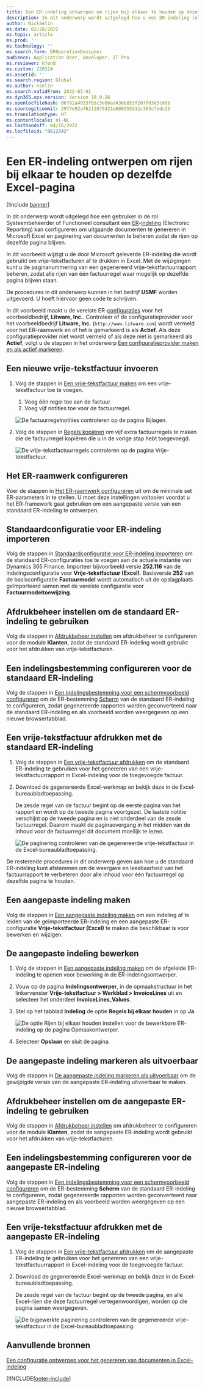 ```yaml
---
title: Een ER-indeling ontwerpen om rijen bij elkaar te houden op dezelfde Excel-pagina
description: In dit onderwerp wordt uitgelegd hoe u een ER-indeling (elektronische rapportage) ontwerpt waarbij de rijen op dezelfde Microsoft Excel-pagina worden gehouden.
author: NickSelin
ms.date: 02/28/2022
ms.topic: article
ms.prod: ''
ms.technology: ''
ms.search.form: EROperationDesigner
audience: Application User, Developer, IT Pro
ms.reviewer: kfend
ms.custom: 220314
ms.assetid: ''
ms.search.region: Global
ms.author: nselin
ms.search.validFrom: 2022-03-01
ms.dyn365.ops.version: Version 10.0.26
ms.openlocfilehash: 06782a4933fb5c3e86ad436b853f207fd3d5cddb
ms.sourcegitcommit: 2977e92a76211875421e608555311c363cfbdc25
ms.translationtype: HT
ms.contentlocale: nl-NL
ms.lasthandoff: 04/16/2022
ms.locfileid: "8612342"
---
```

# <a name="design-an-er-format-to-keep-rows-together-on-the-same-excel-page"></a>Een ER-indeling ontwerpen om rijen bij elkaar te houden op dezelfde Excel-pagina

[!include [banner](../includes/banner.md)]


In dit onderwerp wordt uitgelegd hoe een gebruiker in de rol Systeembeheerder of Functioneel consultant een [ER](general-electronic-reporting.md)-[indeling](er-overview-components.md#format-component) (Electronic Reporting) kan configureren om uitgaande documenten te genereren in Microsoft Excel en paginering van documenten te beheren zodat de rijen op dezelfde pagina blijven.

In dit voorbeeld wijzigt u de door Microsoft geleverde ER-indeling die wordt gebruikt om vrije-tekstfacturen af te drukken in Excel. Met de wijzigingen kunt u de paginanummering van een gegenereerd vrije-tekstfactuurrapport beheren, zodat alle rijen van één factuurregel waar mogelijk op dezelfde pagina blijven staan.

De procedures in dit onderwerp kunnen in het bedrijf **USMF** worden uitgevoerd. U hoeft hiervoor geen code te schrijven.

In dit voorbeeld maakt u de vereiste ER-[configuraties](general-electronic-reporting.md#Configuration) voor het voorbeeldbedrijf, **Litware, Inc.**. Controleer of de configuratieprovider voor het voorbeeldbedrijf **Litware, Inc.** (`http://www.litware.com`) wordt vermeld voor het ER-raamwerk en of het is gemarkeerd is als **Actief**. Als deze configuratieprovider niet wordt vermeld of als deze niet is gemarkeerd als **Actief**, volgt u de stappen in het onderwerp [Een configuratieprovider maken en als actief markeren](tasks/er-configuration-provider-mark-it-active-2016-11.md).

## <a name="enter-a-new-free-text-invoice"></a>Een nieuwe vrije-tekstfactuur invoeren

1. Volg de stappen in [Een vrije-tekstfactuur maken](../../../finance/accounts-receivable/create-free-text-invoice-new.md#create-a-free-text-invoice-1) om een vrije-tekstfactuur toe te voegen.

    1. Voeg één regel toe aan de factuur.
    2. Voeg vijf notities toe voor de factuurregel.

    ![De factuurregelnotities controleren op de pagina Bijlagen.](./media/er-keep-excel-rows-together-notes.png)

2. Volg de stappen in [Regels kopiëren](../../../finance/accounts-receivable/create-free-text-invoice-new.md#copy-lines) om vijf extra factuurregels te maken die de factuurregel kopiëren die u in de vorige stap hebt toegevoegd.

    ![De vrije-tekstfactuurregels controleren op de pagina Vrije-tekstfactuur.](./media/er-keep-excel-rows-together-invoice.png)

## <a name="configure-the-er-framework"></a>Het ER-raamwerk configureren

Voer de stappen in [Het ER-raamwerk configureren](er-quick-start2-customize-report.md#ConfigureFramework) uit om de minimale set ER-parameters in te stellen. U moet deze instellingen voltooien voordat u het ER-framework gaat gebruiken om een aangepaste versie van een standaard ER-indeling te ontwerpen.

## <a name="import-the-standard-er-format-configuration"></a>Standaardconfiguratie voor ER-indeling importeren

Volg de stappen in [Standaardconfiguratie voor ER-indeling importeren](er-quick-start2-customize-report.md#ImportERSolution1) om de standaard ER-configuraties toe te voegen aan de actuele instantie van Dynamics 365 Finance. Importeer bijvoorbeeld versie **252.116** van de indelingsconfiguratie voor **Vrije-tekstfactuur (Excel)**. Basisversie **252** van de basisconfiguratie **Factuurmodel** wordt automatisch uit de opslagplaats geïmporteerd samen met de vereiste configuratie voor **Factuurmodeltoewijzing**.

## <a name="set-up-print-management-to-use-the-standard-er-format"></a>Afdrukbeheer instellen om de standaard ER-indeling te gebruiken

Volg de stappen in [Afdrukbeheer instellen](er-embed-images-header-footer-excel-reports.md#ConfigurePrintManagement1) om afdrukbeheer te configureren voor de module **Klanten**, zodat de standaard ER-indeling wordt gebruikt voor het afdrukken van vrije-tekstfacturen.

## <a name="configure-a-format-destination-for-the-standard-er-format"></a>Een indelingsbestemming configureren voor de standaard ER-indeling

Volg de stappen in [Een indelingsbestemming voor een schermvoorbeeld configureren](er-quick-start1-new-solution.md#ConfigureDestination) om de ER-bestemming [Scherm](er-destination-type-screen.md) van de standaard ER-indeling te configureren, zodat gegenereerde rapporten worden geconverteerd naar de standaard ER-indeling en als voorbeeld worden weergegeven op een nieuwe browsertabblad.

## <a name="print-a-free-text-invoice-by-using-the-standard-er-format"></a>Een vrije-tekstfactuur afdrukken met de standaard ER-indeling

1. Volg de stappen in [Een vrije-tekstfactuur afdrukken](er-embed-images-header-footer-excel-reports.md#ProcessInvoice1) om de standaard ER-indeling te gebruiken voor het genereren van een vrije-tekstfactuurrapport in Excel-indeling voor de toegevoegde factuur.
2. Download de gegenereerde Excel-werkmap en bekijk deze in de Excel-bureaubladtoepassing.

    De zesde regel van de factuur begint op de eerste pagina van het rapport en wordt op de tweede pagina voortgezet. De laatste notitie verschijnt op de tweede pagina en is niet onderdeel van de zesde factuurregel. Daarom maakt de paginaovergang in het midden van de inhoud voor de factuurregel dit document moeilijk te lezen.

    ![De paginering controleren van de gegenereerde vrije-tekstfactuur in de Excel-bureaubladtoepassing.](./media/er-keep-excel-rows-together-invoice1.gif)

De resterende procedures in dit onderwerp geven aan hoe u de standaard ER-indeling kunt afstemmen om de weergave en leesbaarheid van het factuurrapport te verbeteren door alle inhoud voor één factuurregel op dezelfde pagina te houden.

## <a name="create-a-custom-format"></a>Een aangepaste indeling maken

Volg de stappen in [Een aangepaste indeling maken](er-embed-images-header-footer-excel-reports.md#DeriveProvidedFormat) om een indeling af te leiden van de geïmporteerde ER-indeling en een aangepaste ER-configuratie **Vrije-tekstfactuur (Excel)** te maken die beschikbaar is voor bewerken en wijzigen.

## <a name="edit-the-custom-format"></a>De aangepaste indeling bewerken

1. Volg de stappen in [Een aangepaste indeling maken](er-embed-images-header-footer-excel-reports.md#ConfigureDerivedFormat) om de afgeleide ER-indeling te openen voor bewerking in de ER-indelingsontwerper.
2. Vouw op de pagina **Indelingsontwerper**, in de opmaakstructuur in het linkervenster **Vrije-tekstfactuur \> Werkblad \> InvoiceLines** uit en selecteer het onderdeel **InvoiceLines_Values**.
3. Stel op het tabblad **Indeling** de optie **Regels bij elkaar houden** in op **Ja**.

    ![De optie Rijen bij elkaar houden instellen voor de bewerkbare ER-indeling op de pagina Opmaakontwerper.](./media/er-keep-excel-rows-together-format.png)

4. Selecteer **Opslaan** en sluit de pagina.

## <a name="mark-the-custom-format-as-runnable"></a>De aangepaste indeling markeren als uitvoerbaar

Volg de stappen in [De aangepaste indeling markeren als uitvoerbaar](er-embed-images-header-footer-excel-reports.md#MarkFormatRunnable) om de gewijzigde versie van de aangepaste ER-indeling uitvoerbaar te maken.

## <a name="set-up-print-management-to-use-the-custom-er-format"></a>Afdrukbeheer instellen om de aangepaste ER-indeling te gebruiken

Volg de stappen in [Afdrukbeheer instellen](er-embed-images-header-footer-excel-reports.md#ConfigurePrintManagement2) om afdrukbeheer te configureren voor de module **Klanten**, zodat de aangepaste ER-indeling wordt gebruikt voor het afdrukken van vrije-tekstfacturen.

## <a name="configure-a-format-destination-for-the-custom-er-format"></a>Een indelingsbestemming configureren voor de aangepaste ER-indeling

Volg de stappen in [Een indelingsbestemming voor een schermvoorbeeld configureren](er-quick-start1-new-solution.md#ConfigureDestination) om de ER-bestemming **Scherm** van de standaard ER-indeling te configureren, zodat gegenereerde rapporten worden geconverteerd naar aangepaste ER-indeling en als voorbeeld worden weergegeven op een nieuwe browsertabblad.

## <a name="print-a-free-text-invoice-by-using-the-custom-er-format"></a>Een vrije-tekstfactuur afdrukken met de aangepaste ER-indeling

1. Volg de stappen in [Een vrije-tekstfactuur afdrukken](er-embed-images-header-footer-excel-reports.md#ProcessInvoice2) om de aangepaste ER-indeling te gebruiken voor het genereren van een vrije-tekstfactuurrapport in Excel-indeling voor de toegevoegde factuur.
2. Download de gegenereerde Excel-werkmap en bekijk deze in de Excel-bureaubladtoepassing.

    De zesde regel van de factuur begint op de tweede pagina, en alle Excel-rijen die deze factuurregel vertegenwoordigen, worden op die pagina samen weergegeven.

    ![De bijgewerkte paginering controleren van de gegenereerde vrije-tekstfactuur in de Excel-bureaubladtoepassing.](./media/er-keep-excel-rows-together-invoice2.gif)

## <a name="additional-resources"></a>Aanvullende bronnen

[Een configuratie ontwerpen voor het genereren van documenten in Excel-indeling](er-fillable-excel.md)

[!INCLUDE[footer-include](../../../includes/footer-banner.md)]
